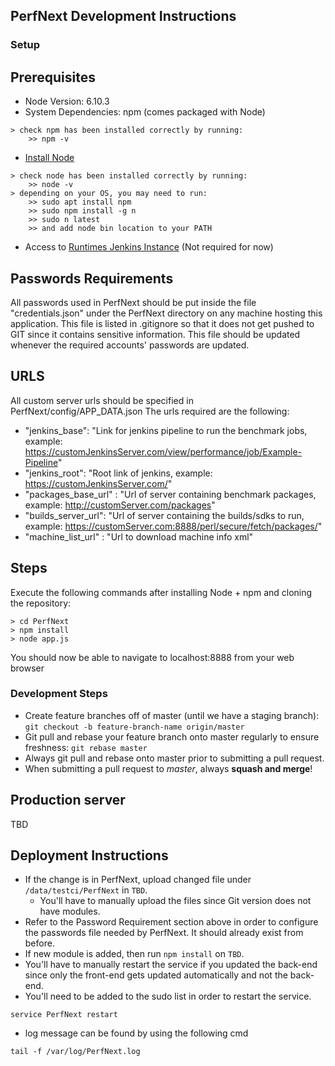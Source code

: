 ## PerfNext Development Instructions

### Setup

## Prerequisites

- Node Version: 6.10.3
- System Dependencies: npm (comes packaged with Node)

```
> check npm has been installed correctly by running:
	>> npm -v
```

- [Install Node](https://nodejs.org/en/download/)

```
> check node has been installed correctly by running:
	>> node -v
> depending on your OS, you may need to run:
	>> sudo apt install npm
	>> sudo npm install -g n
	>> sudo n latest
	>> and add node bin location to your PATH
```

- Access to [Runtimes Jenkins Instance](https://ci.adoptium.net/) (Not required for now)

## Passwords Requirements

All passwords used in PerfNext should be put inside the file "credentials.json" under the PerfNext directory on any machine hosting this application. This file is listed in .gitignore so that it does not get pushed to GIT since it contains sensitive information.
This file should be updated whenever the required accounts' passwords are updated.

## URLS

All custom server urls should be specified in PerfNext/config/APP_DATA.json
The urls required are the following:

- "jenkins_base": "Link for jenkins pipeline to run the benchmark jobs, example: https://customJenkinsServer.com/view/performance/job/Example-Pipeline"
- "jenkins_root": "Root link of jenkins, example: https://customJenkinsServer.com/"
- "packages_base_url" : "Url of server containing benchmark packages, example: http://customServer.com/packages"
- "builds_server_url": "Url of server containing the builds/sdks to run, example: https://customServer.com:8888/perl/secure/fetch/packages/"
- "machine_list_url" : "Url to download machine info xml"

## Steps

Execute the following commands after installing Node + npm and cloning the repository:

```
> cd PerfNext
> npm install
> node app.js
```

You should now be able to navigate to localhost:8888 from your web browser

### Development Steps

- Create feature branches off of master (until we have a staging branch): `git checkout -b feature-branch-name origin/master`
- Git pull and rebase your feature branch onto master regularly to ensure freshness: `git rebase master`
- Always git pull and rebase onto master prior to submitting a pull request.
- When submitting a pull request to _master_, always **squash and merge**!

## Production server

TBD

## Deployment Instructions

- If the change is in PerfNext, upload changed file under `/data/testci/PerfNext` in `TBD`.
  - You'll have to manually upload the files since Git version does not have modules.
- Refer to the Password Requirement section above in order to configure the passwords file needed by PerfNext. It should already exist from before.
- If new module is added, then run `npm install` on `TBD`.
- You'll have to manually restart the service if you updated the back-end since only the front-end gets updated automatically and not the back-end.
- You'll need to be added to the sudo list in order to restart the service.

```
service PerfNext restart
```

- log message can be found by using the following cmd

```
tail -f /var/log/PerfNext.log
```
